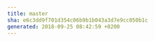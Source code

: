 ```yaml
---
title: master
sha: e6c3dd9f701d354c06b9b1b043a3d7e9cc050b1c
generated: 2018-09-25 08:42:59 +0200
---
```

